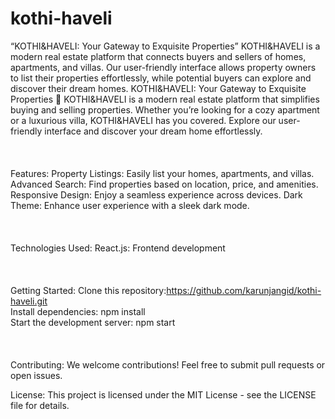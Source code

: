 # kothi-haveli
“KOTHI&amp;HAVELI: Your Gateway to Exquisite Properties” KOTHI&amp;HAVELI is a modern real estate platform that connects buyers and sellers of homes, apartments, and villas. Our user-friendly interface allows property owners to list their properties effortlessly, while potential buyers can explore and discover their dream homes.
KOTHI&HAVELI: Your Gateway to Exquisite Properties 🏡
KOTHI&HAVELI is a modern real estate platform that simplifies buying and selling properties. Whether you’re looking for a cozy apartment or a luxurious villa, KOTHI&HAVELI has you covered. Explore our user-friendly interface and discover your dream home effortlessly.
<br>
<br>
<br>
<br>
Features:
Property Listings: Easily list your homes, apartments, and villas.
Advanced Search: Find properties based on location, price, and amenities.
Responsive Design: Enjoy a seamless experience across devices.
Dark Theme: Enhance user experience with a sleek dark mode.
<br>
<br>
<br>
<br>
Technologies Used:
React.js: Frontend development
<br>
<br>
<br>
<br>
Getting Started:
Clone this repository:https://github.com/karunjangid/kothi-haveli.git
<br>
Install dependencies: npm install
<br>
Start the development server: npm start
<br>
<br>
<br>
<br>
Contributing:
We welcome contributions! Feel free to submit pull requests or open issues.

License:
This project is licensed under the MIT License - see the LICENSE file for details.
